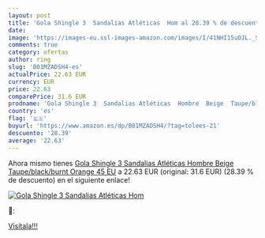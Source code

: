 ```yaml
---
layout: post
title: 'Gola Shingle 3  Sandalias Atléticas  Hom al 28.39 % de descuento'
date: 
image: 'https://images-eu.ssl-images-amazon.com/images/I/41NHI15uOJL._SL200_.jpg'
comments: true
category: ofertas
author: ring
slug: 'B01MZADSH4-es'
actualPrice: 22.63 EUR
currency: EUR
price: 22.63
comparePrice: 31.6 EUR
prodname: 'Gola Shingle 3  Sandalias Atléticas  Hombre  Beige  Taupe/black/burnt Orange   45 EU'
country: 'es'
flag: '🇪🇸'
buyurl: 'https://www.amazon.es/dp/B01MZADSH4/?tag=tolees-21'
descuento: '28.39'
average: '22.63'
---
```


Ahora mismo tienes [Gola Shingle 3  Sandalias Atléticas  Hombre  Beige  Taupe/black/burnt Orange   45 EU](https://www.amazon.es/dp/B01MZADSH4/?tag=tolees-21) a 22.63 EUR (original: 31.6 EUR) (28.39 %  de descuento) en el siguiente enlace!

[![Gola Shingle 3  Sandalias Atléticas  Hom](https://images-eu.ssl-images-amazon.com/images/I/41NHI15uOJL._SL200_.jpg)](https://www.amazon.es/dp/B01MZADSH4/?tag=tolees-21)

🔎:


[Visítala!!!](https://www.amazon.es/dp/B01MZADSH4/?tag=tolees-21)
